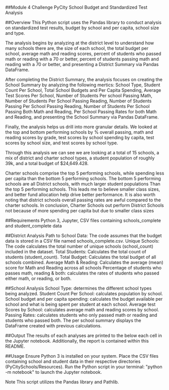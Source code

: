 ##Module 4 Challenge
PyCity School Budget and Standardized Test Analysis

##Overview
This Python script uses the Pandas library to conduct analysis on standardized test results, budget by school and per capita, school size and type.

The analysis begins by analyzing at the district level to understand how many schools there are, the size of each school, the total budget per school, average math and reading scores, 
percent of students who passed math or reading with a 70 or better, percent of students passing math and reading with a 70 or better, and presenting a District Summary via Pandas DataFrame.

After completing the District Summary, the analysis focuses on creating the School Summary by analyzing the following mertics: School Type, Student Count Per School, Total School Budgets
and Per Capita Spending, Average Test Scores Per School, Number of Students Per school Passing Math, Number of Students Per School Passing Reading, Number of Students Passing Per
School Passing Reading, Number of Students Per School Passing Both Math and Reading, Per School Passing Rates for both Math and Reading, and presenting the School Summary via Pandas DataFrame. 

Finally, the analysis helps us drill into more granular details.  We looked at the top and bottom performing schools by % overall passing, math and reading scores by grade, test scores by school spending by
capita, test scores by school size, and test scores by school type.  

Through this analysis we can see we are looking at a total of 15 schools, a mix of district and charter school types, a student population of roughly 39k, and a total budget of $24,649.428.

Charter schools comprise the top 5 performing schools, while spending less per capita than the bottom 5 performing schools.  The bottom 5 performing schools are all District schools, with much larger student populations 
Than the top 5 performing schools.  This leads me to believe smaller class sizes, and better fund allocation help drive better performance.  It is also worth noting that district schools overall
passing rates are awful compared to the charter schools.  In conclusion, Charter Schools out perform District Schools not because of more spending per capita but due to smaller class sizes


##Requirements
Python 3, Jupyter, CSV files containing schools_complete and student_complete data

##District Analysis
Path to School Data: The code assumes that the budget data is stored in a CSV file named schools_complete.csv. Unique Schools: The code calculates the total number of unique schools (school_count) included in the dataset. 
Total Students: Calculates the total count of students (student_count). Total Budget: Calculates the total budget of all schools combined. Average Math & Reading: Calculates the average (mean) score for Math and Reading across all schools 
Percentage of students who passes math, reading & both: calculates the rates of students who passed either math, or reading, or both.

##School Analysis
School Type: determines the different school types being analyzed. Student Count Per School: calculates population by school. School budget and per capita spending: calculates the budget available per school and what is being
spent per student at each school.  Average test Scores by School: calculates average math and reading scores by school.  Passing Rates: calculates students who only passed math or reading and students who passed both.  The per
school summary displays the DataFrame created with previous calculations.  

##Output
The results of each analyses are printed to the below each cell in the Jupyter notebook. Additionally, the report is contained within this README.

##Usage
Ensure Python 3 is installed on your system. Place the CSV files containing school and student data in their respective directories (PyCitySchools/Resources). Run the Python script in your terminal: "python -m notebook" to launch
the Jupyter notebook.  

Note
This script utilizes the Pandas library and Pathlib.
